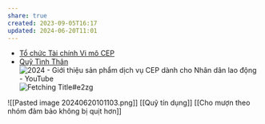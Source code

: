 ```yaml
---
share: true
created: 2023-09-05T16:17
updated: 2024-06-20T11:01
---
```

- [Tổ chức Tài chính Vi mô CEP](https://cep.org.vn/ "Tổ chức Tài chính Vi mô CEP") 
- [Quỹ Tình Thân](https://www.facebook.com/profile.php?id=100077601589557&v=timeline&lst=100038413598261%3A100077601589557%3A1684514892&eav=AfZ-gv2lqyQB0Aq69YPKH02KBMzxO_jh4u9moWoAnA8pDhYcwmMc0rLzR_dOt0o4jOQ&refid=17&paipv=0 "Facebook")
![2024 - Giới thiệu sản phẩm dịch vụ CEP dành cho Nhân dân lao động - YouTube](https://www.youtube.com/watch?v=6DSN40IRjYE)
![Fetching Title#e2zg](https://www.youtube.com/watch?v=cSImIy8wKkc)

![[Pasted image 20240620101103.png]]
[[Quỹ tín dụng]]
[[Cho mượn theo nhóm đảm bảo không bị quịt hơn]]
